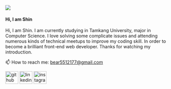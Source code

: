 ![](https://thumbs.dreamstime.com/b/horizontal-banner-hands-typing-laptop-keyboard-various-electronic-devices-symbols-programming-software-horizontal-125917922.jpg)

#### Hi, I am Shin

Hi, I am Shin. I am currently studying in Tamkang University, major in Computer Science. I love solving some complicate issues and attending numerous kinds of technical meetups to improve my coding skill. In order to become a brilliant front-end web developer. Thanks for watching my introduction.

📫 How to reach me: bear5512177@gmail.com 

[<img  src='https://cdn.jsdelivr.net/npm/simple-icons@3.0.1/icons/github.svg' alt='github' height='40'>](https://github.com/a5512167086)  [<img src='https://cdn.jsdelivr.net/npm/simple-icons@3.0.1/icons/linkedin.svg' alt='linkedin' height='40'>](https://www.linkedin.com/in/shin-you-ab4757211/)  [<img src='https://cdn.jsdelivr.net/npm/simple-icons@3.0.1/icons/instagram.svg' alt='instagram' height='40'>](https://www.instagram.com/shin_0113_/)  
